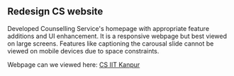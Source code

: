 ## Redesign CS website
Developed Counselling Service's homepage with appropriate feature additions and UI enhancement. It is a responsive webpage but best viewed on large screens. Features like
captioning the carousal slide cannot be viewed on mobile devices due to space constraints.

Webpage can we viewed here: [CS IIT Kanpur](https://shreyanshiitk20.github.io/CS-UI-design/)
